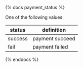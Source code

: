 {% docs payment_status %}
	
One of the following values: 

| status         | definition                                       |
|----------------|--------------------------------------------------|
| success         | payment succeed                    |
| fail        | payment failed   |


{% enddocs %}
